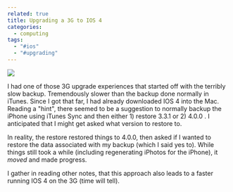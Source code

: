```yaml
---
related: true
title: Upgrading a 3G to IOS 4
categories:
  - computing
tags:
  - "#ios"
  - "#upgrading"
---
```

![][1]

I had one of those 3G upgrade experiences that started off with the terribly
slow backup. Tremendously slower than the backup done normally in iTunes.
Since I got that far, I had already downloaded IOS 4 into the Mac. Reading a
"hint", there seemed to be a suggestion to normally backup the iPhone using
iTunes Sync and then either 1) restore 3.3.1 or 2) 4.0.0 . I anticipated that
I might get asked what version to restore to.

In reality, the restore restored things to 4.0.0, then asked if I wanted to
restore the data associated with my backup (which I said yes to). While things
still took a while (including regenerating iPhotos for the iPhone), it _moved_
and made progress.

I gather in reading other notes, that this approach also leads to a faster
running IOS 4 on the 3G (time will tell).

[1]: http://media.tumblr.com/tumblr_l4v3cuMJPS1qz4fcv.png

